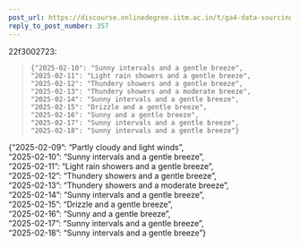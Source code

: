 ```yaml
---
post_url: https://discourse.onlinedegree.iitm.ac.in/t/ga4-data-sourcing-discussion-thread-tds-jan-2025/165959/359
reply_to_post_number: 357
---
```

 22f3002723:

> ```
> {"2025-02-10": "Sunny intervals and a gentle breeze",
> "2025-02-11": "Light rain showers and a gentle breeze",
> "2025-02-12": "Thundery showers and a gentle breeze",
> "2025-02-13": "Thundery showers and a moderate breeze",
> "2025-02-14": "Sunny intervals and a gentle breeze",
> "2025-02-15": "Drizzle and a gentle breeze",
> "2025-02-16": "Sunny and a gentle breeze",
> "2025-02-17": "Sunny intervals and a gentle breeze",
> "2025-02-18": "Sunny intervals and a gentle breeze"}
>
> ```

{“2025-02-09”: “Partly cloudy and light winds”,  
“2025-02-10”: “Sunny intervals and a gentle breeze”,  
“2025-02-11”: “Light rain showers and a gentle breeze”,  
“2025-02-12”: “Thundery showers and a gentle breeze”,  
“2025-02-13”: “Thundery showers and a moderate breeze”,  
“2025-02-14”: “Sunny intervals and a gentle breeze”,  
“2025-02-15”: “Drizzle and a gentle breeze”,  
“2025-02-16”: “Sunny and a gentle breeze”,  
“2025-02-17”: “Sunny intervals and a gentle breeze”,  
“2025-02-18”: “Sunny intervals and a gentle breeze”}